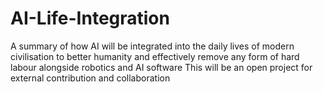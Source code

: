# AI-Life-Integration
A summary of how AI will be integrated into the daily lives of modern civilisation to better humanity and effectively remove any form of hard labour alongside robotics and AI software
This will be an open project for external contribution and collaboration
